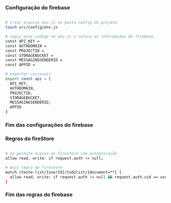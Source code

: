 ### Configuração do firebase

```bash

# criar arquivo env.js na pasta config do projeto
touch src/config/env.js

# copia esse codigo no env.js e coloca as informações do firebase
const API_KEY = 
const AUTHDOMAIN = 
const PROJECTID = 
const STORAGEBUCKET = 
const MESSAGINGSENDERID = 
const APPID = 

# exportar variaveis
export const api = {
  API_KEY,
  AUTHDOMAIN,
  PROJECTID,
  STORAGEBUCKET,
  MESSAGINGSENDERID,
  APPID
}

```
### Fim das configurações do firebase


### Regras do fireStore

```bash

# so permite acesso ao firestore com autenticação
allow read, write: if request.auth != null;

# mais regra do firestore
match /teste-list/{userId}/todolist/{document=**} {
  allow read, write: if request.auth != null && request.auth.uid == userId;
}

```
### Fim das regras do firebase